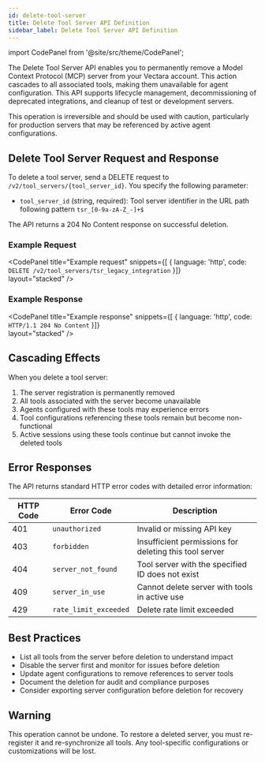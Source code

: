 ```yaml
---
id: delete-tool-server
title: Delete Tool Server API Definition
sidebar_label: Delete Tool Server API Definition
---
```


import CodePanel from '@site/src/theme/CodePanel';

The Delete Tool Server API enables you to permanently remove a Model Context Protocol (MCP) server from your Vectara account. This action cascades to all associated tools, making them unavailable for agent configuration. This API supports lifecycle management, decommissioning of deprecated integrations, and cleanup of test or development servers.

This operation is irreversible and should be used with caution, particularly for production servers that may be referenced by active agent configurations.

## Delete Tool Server Request and Response

To delete a tool server, send a DELETE request to `/v2/tool_servers/{tool_server_id}`. You specify the following parameter:

- `tool_server_id` (string, required): Tool server identifier in the URL path following pattern `tsr_[0-9a-zA-Z_-]+$`

The API returns a 204 No Content response on successful deletion.

### Example Request

<CodePanel
  title="Example request"
  snippets={[
    {
      language: 'http',
      code: `DELETE /v2/tool_servers/tsr_legacy_integration`
    }]}  
  layout="stacked"
/>

### Example Response

<CodePanel
  title="Example response"
  snippets={[
    {
      language: 'http',
      code: `HTTP/1.1 204 No Content`
    }]}  
  layout="stacked"
/>

## Cascading Effects

When you delete a tool server:
1. The server registration is permanently removed
2. All tools associated with the server become unavailable
3. Agents configured with these tools may experience errors
4. Tool configurations referencing these tools remain but become non-functional
5. Active sessions using these tools continue but cannot invoke the deleted tools

## Error Responses

The API returns standard HTTP error codes with detailed error information:

| HTTP Code | Error Code | Description |
|-----------|------------|-------------|
| 401 | `unauthorized` | Invalid or missing API key |
| 403 | `forbidden` | Insufficient permissions for deleting this tool server |
| 404 | `server_not_found` | Tool server with the specified ID does not exist |
| 409 | `server_in_use` | Cannot delete server with tools in active use |
| 429 | `rate_limit_exceeded` | Delete rate limit exceeded |

## Best Practices

- List all tools from the server before deletion to understand impact
- Disable the server first and monitor for issues before deletion
- Update agent configurations to remove references to server tools
- Document the deletion for audit and compliance purposes
- Consider exporting server configuration before deletion for recovery

## Warning

This operation cannot be undone. To restore a deleted server, you must re-register it and re-synchronize all tools. Any tool-specific configurations or customizations will be lost.